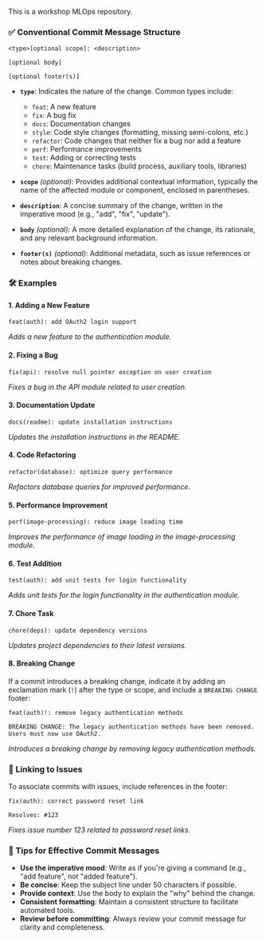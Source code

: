 This is a workshop MLOps repository.


### ✅ Conventional Commit Message Structure

```
<type>[optional scope]: <description>

[optional body]

[optional footer(s)]
```

* **`type`**: Indicates the nature of the change. Common types include:

  * `feat`: A new feature
  * `fix`: A bug fix
  * `docs`: Documentation changes
  * `style`: Code style changes (formatting, missing semi-colons, etc.)
  * `refactor`: Code changes that neither fix a bug nor add a feature
  * `perf`: Performance improvements
  * `test`: Adding or correcting tests
  * `chore`: Maintenance tasks (build process, auxiliary tools, libraries)

* **`scope`** *(optional)*: Provides additional contextual information, typically the name of the affected module or component, enclosed in parentheses.

* **`description`**: A concise summary of the change, written in the imperative mood (e.g., "add", "fix", "update").

* **`body`** *(optional)*: A more detailed explanation of the change, its rationale, and any relevant background information.

* **`footer(s)`** *(optional)*: Additional metadata, such as issue references or notes about breaking changes.

### 🛠 Examples

#### 1. **Adding a New Feature**

```
feat(auth): add OAuth2 login support
```

*Adds a new feature to the authentication module.*

#### 2. **Fixing a Bug**

```
fix(api): resolve null pointer exception on user creation
```

*Fixes a bug in the API module related to user creation.*

#### 3. **Documentation Update**

```
docs(readme): update installation instructions
```

*Updates the installation instructions in the README.*

#### 4. **Code Refactoring**

```
refactor(database): optimize query performance
```

*Refactors database queries for improved performance.*

#### 5. **Performance Improvement**

```
perf(image-processing): reduce image loading time
```

*Improves the performance of image loading in the image-processing module.*

#### 6. **Test Addition**

```
test(auth): add unit tests for login functionality
```

*Adds unit tests for the login functionality in the authentication module.*

#### 7. **Chore Task**

```
chore(deps): update dependency versions
```

*Updates project dependencies to their latest versions.*

#### 8. **Breaking Change**

If a commit introduces a breaking change, indicate it by adding an exclamation mark (`!`) after the type or scope, and include a `BREAKING CHANGE` footer:

```
feat(auth)!: remove legacy authentication methods

BREAKING CHANGE: The legacy authentication methods have been removed. Users must now use OAuth2.
```

*Introduces a breaking change by removing legacy authentication methods.*

### 🔗 Linking to Issues

To associate commits with issues, include references in the footer:

```
fix(auth): correct password reset link

Resolves: #123
```

*Fixes issue number 123 related to password reset links.*

### 📌 Tips for Effective Commit Messages

* **Use the imperative mood**: Write as if you're giving a command (e.g., "add feature", not "added feature").
* **Be concise**: Keep the subject line under 50 characters if possible.
* **Provide context**: Use the body to explain the "why" behind the change.
* **Consistent formatting**: Maintain a consistent structure to facilitate automated tools.
* **Review before committing**: Always review your commit message for clarity and completeness.